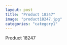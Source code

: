 ```yaml
---
layout: post
title: "Product 18247"
image: "product18247.jpg"
categories: "category1"
---
```

Product 18247
